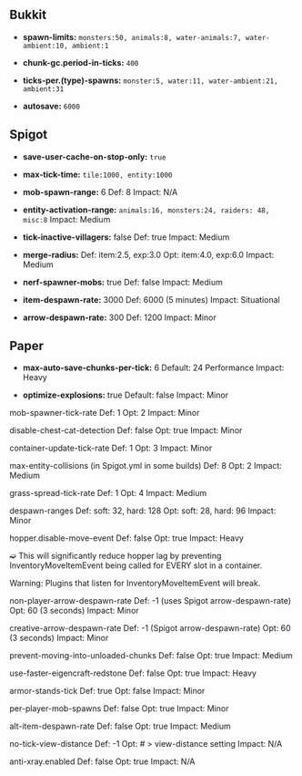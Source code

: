 ## Bukkit

- **spawn-limits:**
`monsters:50, animals:8, water-animals:7, water-ambient:10, ambient:1`

- **chunk-gc.period-in-ticks:** `400`

- **ticks-per.(type)-spawns:**
`monster:5, water:11, water-ambient:21, ambient:31`

- **autosave:** `6000`

## Spigot

- **save-user-cache-on-stop-only:** `true`

- **max-tick-time:**
`tile:1000, entity:1000`

- **mob-spawn-range:** 6
Def: 8
Impact: N/A

- **entity-activation-range:**
`animals:16, monsters:24, raiders: 48, misc:8`
Impact: Medium

- **tick-inactive-villagers:** false
Def: true
Impact: Medium

- **merge-radius:**
Def: item:2.5, exp:3.0
Opt: item:4.0, exp:6.0
Impact: Medium

- **nerf-spawner-mobs:** true
Def: false
Impact: Medium

- **item-despawn-rate:** 3000
Def: 6000 (5 minutes)
Impact: Situational

- **arrow-despawn-rate:** 300
Def: 1200
Impact: Minor

## Paper

- **max-auto-save-chunks-per-tick:** 6
Default: 24
Performance Impact: Heavy

- **optimize-explosions:** true
Default: false
Impact: Minor

mob-spawner-tick-rate
Def: 1
Opt: 2
Impact: Minor

disable-chest-cat-detection
Def: false
Opt: true
Impact: Minor

container-update-tick-rate
Def: 1
Opt: 3
Impact: Minor

max-entity-collisions (in Spigot.yml in some builds)
Def: 8
Opt: 2
Impact: Medium

grass-spread-tick-rate
Def: 1
Opt: 4
Impact: Medium

despawn-ranges
Def: soft: 32, hard: 128
Opt: soft: 28, hard: 96
Impact: Minor

hopper.disable-move-event
Def: false
Opt: true
Impact: Heavy

➫ This will significantly reduce hopper lag by preventing InventoryMoveItemEvent being called for EVERY slot in a container.

Warning: Plugins that listen for InventoryMoveItemEvent will break.

non-player-arrow-despawn-rate
Def: -1 (uses Spigot arrow-despawn-rate)
Opt: 60 (3 seconds)
Impact: Minor

creative-arrow-despawn-rate
Def: -1 (Spigot arrow-despawn-rate)
Opt: 60 (3 seconds)
Impact: Minor

prevent-moving-into-unloaded-chunks
Def: false
Opt: true
Impact: Medium

use-faster-eigencraft-redstone
Def: false
Opt: true
Impact: Heavy

armor-stands-tick
Def: true
Opt: false
Impact: Minor

per-player-mob-spawns
Def: false
Opt: true
Impact: Minor

alt-item-despawn-rate
Def: false
Opt: true
Impact: Medium

no-tick-view-distance
Def: -1
Opt: # > view-distance setting
Impact: N/A

anti-xray.enabled
Def: false
Opt: true
Impact: N/A